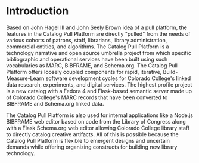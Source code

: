 # Introduction

Based on John Hagel III and John Seely Brown idea of a pull platform, the features in the Catalog Pull Platform are directly "pulled" from the needs of various cohorts of patrons, staff, librarians, library administration, commercial entities, and algorithms. The Catalog Pull Platform is a technology narrative and open source umbrella project from which specific bibliographic and operational services have been built using such vocabularies as MARC, BIBFRAME, and Schema.org. The Catalog Pull Platform offers loosely coupled components for rapid, iterative, Build-Measure-Learn software development cycles for Colorado College's linked data research, experiments, and digital services. The highest profile project is a new catalog with a Fedora 4 and Flask-based semantic server made up of Colorado College's MARC records that have been converted to BIBFRAME and Schema.org linked data.

The Catalog Pull Platform is also used for internal applications like a Node.js BIBFRAME web editor based on code from the Library of Congress along with a Flask Schema.org web editor allowing Colorado College library staff to directly catalog creative artifacts.  All of this is possible because the Catalog Pull Platform is flexible to emergent designs and uncertain demands while offering organizing constructs for building new library technology.
